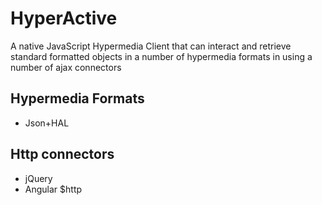 HyperActive
===========

A native JavaScript Hypermedia Client that can interact and retrieve standard formatted objects in a number of hypermedia formats in using a number of ajax connectors

## Hypermedia Formats

+ Json+HAL

## Http connectors

+ jQuery
+ Angular $http
